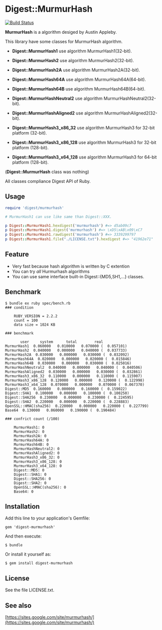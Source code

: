 # Digest::MurmurHash

[![Build Status](https://travis-ci.org/ksss/digest-murmurhash.png?branch=master)](https://travis-ci.org/ksss/digest-murmurhash)

**MurmurHash** is a algorithm desiged by Austin Appleby.

This library have some classes for MurmurHash algorithm.

- **Digest::MurmurHash1** use algorithm MurmurHash1(32-bit).

- **Digest::MurmurHash2** use algorithm MurmurHash2(32-bit).

- **Digest::MurmurHash2A** use algorithm MurmurHash2A(32-bit).

- **Digest::MurmurHash64A** use algorithm MurmurHash64A(64-bit).

- **Digest::MurmurHash64B** use algorithm MurmurHash64B(64-bit).

- **Digest::MurmurHashNeutral2** use algorithm MurmurHashNeutral2(32-bit).

- **Digest::MurmurHashAligned2** use algorithm MurmurHashAligned2(32-bit).

- **Digest::MurmurHash3\_x86\_32** use algorithm MurmurHash3 for 32-bit platform (32-bit).

- **Digest::MurmurHash3\_x86\_128** use algorithm MurmurHash3 for 32-bit platform (128-bit).

- **Digest::MurmurHash3\_x64\_128** use algorithm MurmurHash3 for 64-bit platform (128-bit).

(**Digest::MurmurHash** class was nothing)

All classes compliance Digest API of Ruby.

## Usage

```ruby
require 'digest/murmurhash'

# MurmurHash1 can use like same than Digest::XXX.

p Digest::MurmurHash1.hexdigest('murmurhash') #=> d5ab09c7
p Digest::MurmurHash1.digest('murmurhash') #=> \xD5\xAB\x09\xC7
p Digest::MurmurHash1.rawdigest('murmurhash') #=> 3339299797
p Digest::MurmurHash1.file("./LICENSE.txt").hexdigest #=> "41962e71"

```

## Feature

- Very fast because hash algorithm is written by C extention
- You can try *all* Hurmurhash algorithms
- You can use same interface built-in Digest::{MD5,SH1,...} classes.

## Benchmark

```
$ bundle ex ruby spec/bench.rb
### condition

    RUBY_VERSION = 2.2.2
    count = 100
    data size = 1024 KB

### benchmark

       user     system      total        real
MurmurHash1  0.060000   0.010000   0.070000 (  0.057101)
MurmurHash2  0.040000   0.000000   0.040000 (  0.037733)
MurmurHash2A  0.030000   0.000000   0.030000 (  0.032092)
MurmurHash64A  0.020000   0.000000   0.020000 (  0.015846)
MurmurHash64B  0.030000   0.000000   0.030000 (  0.025016)
MurmurHashNeutral2  0.040000   0.000000   0.040000 (  0.040506)
MurmurHashAligned2  0.030000   0.000000   0.030000 (  0.032861)
MurmurHash3_x86_32  0.110000   0.000000   0.110000 (  0.115907)
MurmurHash3_x86_128  0.120000   0.000000   0.120000 (  0.122998)
MurmurHash3_x64_128  0.070000   0.000000   0.070000 (  0.067370)
Digest::MD5  0.160000   0.000000   0.160000 (  0.159022)
Digest::SHA1  0.100000   0.000000   0.100000 (  0.100250)
Digest::SHA256  0.230000   0.000000   0.230000 (  0.224595)
Digest::SHA2  0.220000   0.000000   0.220000 (  0.228883)
OpenSSL::HMAC(sha256)  0.220000   0.000000   0.220000 (  0.227799)
Base64  0.130000   0.060000   0.190000 (  0.190484)

### confrict count (/100)

    MurmurHash1: 0
    MurmurHash2: 0
    MurmurHash2A: 0
    MurmurHash64A: 0
    MurmurHash64B: 0
    MurmurHashNeutral2: 0
    MurmurHashAligned2: 0
    MurmurHash3_x86_32: 0
    MurmurHash3_x86_128: 0
    MurmurHash3_x64_128: 0
    Digest::MD5: 0
    Digest::SHA1: 0
    Digest::SHA256: 0
    Digest::SHA2: 0
    OpenSSL::HMAC(sha256): 0
    Base64: 0
```

## Installation

Add this line to your application's Gemfile:

    gem 'digest-murmurhash'

And then execute:

    $ bundle

Or install it yourself as:

    $ gem install digest-murmurhash

## License

See the file LICENSE.txt.

## See also

[https://sites.google.com/site/murmurhash/](https://sites.google.com/site/murmurhash/)
